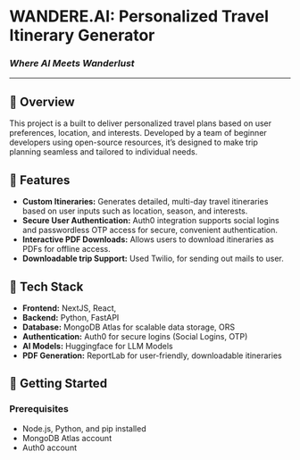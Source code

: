 # WANDERE.AI: Personalized Travel Itinerary Generator

### *Where AI Meets Wanderlust*
---

## 📖 Overview
This project is a built to deliver personalized travel plans based on user preferences, location, and interests. Developed by a team of beginner developers using open-source resources, it’s designed to make trip planning seamless and tailored to individual needs.

## 🌟 Features
- **Custom Itineraries:** Generates detailed, multi-day travel itineraries based on user inputs such as location, season, and interests.
- **Secure User Authentication:** Auth0 integration supports social logins and passwordless OTP access for secure, convenient authentication.
- **Interactive PDF Downloads:** Allows users to download itineraries as PDFs for offline access.
- **Downloadable trip Support:** Used Twilio, for sending out mails to user.

## 🔧 Tech Stack
- **Frontend:** NextJS, React, 
- **Backend:** Python, FastAPI
- **Database:** MongoDB Atlas for scalable data storage, ORS
- **Authentication:** Auth0 for secure logins (Social Logins, OTP)
- **AI Models:** Huggingface for LLM Models 
- **PDF Generation:** ReportLab for user-friendly, downloadable itineraries

## 🚀 Getting Started

### Prerequisites
- Node.js, Python, and pip installed
- MongoDB Atlas account
- Auth0 account


   
   
